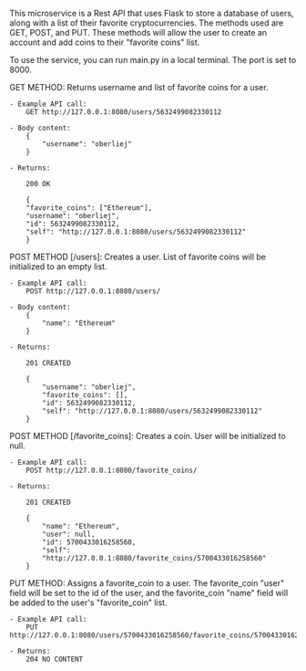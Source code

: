 This microservice is a Rest API that uses Flask to store a database of users, along with a list of their favorite cryptocurrencies. The methods used are GET, POST, and PUT. These methods will allow the user to create an account and add coins to their "favorite coins" list.

To use the service, you can run main.py in a local terminal. The port is set to 8000.

GET METHOD: Returns username and list of favorite coins for a user.

    - Example API call:
        GET http://127.0.0.1:8080/users/5632499082330112

    - Body content:
        {
            "username": "oberliej"
        }

    - Returns:

        200 OK

        {
        "favorite_coins": ["Ethereum"],
        "username": "oberliej",
        "id": 5632499082330112,
        "self": "http://127.0.0.1:8080/users/5632499082330112"
        }

POST METHOD [/users]: Creates a user. List of favorite coins will be initialized to an empty list.

    - Example API call:
        POST http://127.0.0.1:8080/users/

    - Body content:
        {
            "name": "Ethereum"
        }

    - Returns:

        201 CREATED

        {
            "username": "oberliej",
            "favorite_coins": [],
            "id": 5632499082330112,
            "self": "http://127.0.0.1:8080/users/5632499082330112"
        }

POST METHOD [/favorite_coins]: Creates a coin. User will be initialized to null.

    - Example API call:
        POST http://127.0.0.1:8080/favorite_coins/

    - Returns:

        201 CREATED

        {
            "name": "Ethereum",
            "user": null,
            "id": 5700433016258560,
            "self":
            "http://127.0.0.1:8080/favorite_coins/5700433016258560"
        }

PUT METHOD: Assigns a favorite_coin to a user. The favorite_coin "user" field will be set to the id of the user, and the favorite_coin "name" field will be added to the user's "favorite_coin" list.

    - Example API call:
        PUT http://127.0.0.1:8080/users/5700433016258560/favorite_coins/5700433016258560

    - Returns:
        204 NO CONTENT
